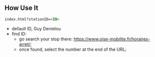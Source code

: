 ## How Use It

```html
index.html?stationID=<ID>
```

- default ID, Guy Denielou
- find ID: 
  - go search your stop there: https://www.oise-mobilite.fr/horaires-arret/;
  - once found, select the number at the end of the URL; 
